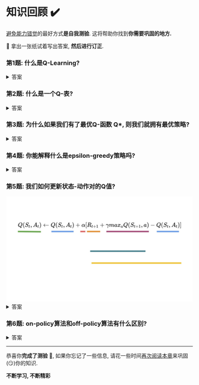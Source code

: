 # 知识回顾 ✔️

[避免能力错觉](https://fr.coursera.org/lecture/learning-how-to-learn/illusions-of-competence-BuFzf)的最好方式**是自我测验**. 这将帮助你找到**你需要巩固的地方.**

📝 拿出一张纸试着写出答案, **然后进行订正**.

### 第1题: 什么是Q-Learning?

<details>
  <summary>答案</summary>

  Q-Learning是**一种我们用来训练我们的Q-函数的算法**, Q-函数是动作-价值函数, 它确定处于特定状态并在该状态下采取特定动作的价值.

  📖 如果你忘记了, 请查看 👉 https://huggingface.co/blog/deep-rl-q-part2#what-is-q-learning
</details>

### 第2题: 什么是一个Q-表?

<details>
  <summary>答案</summary>

  Q-表是我们的智能体的"内部存储", 它的每个单元格对应一个状态-动作对. 将Q-表视为Q-函数的存储或者备忘录.

  📖 如果你忘记了, 请查看 👉 https://huggingface.co/blog/deep-rl-q-part2#what-is-q-learning
</details>

### 第3题: 为什么如果我们有了最优Q-函数 Q*, 则我们就拥有最优策略?

<details>
  <summary>答案</summary>

  因为如果我们有一个最优Q-函数, 我们就知道每个状态下采取什么动作是最优的, 所以我们有最优策略.

  <img src="./assets/link-value-policy.jpg" alt="价值策略"/>

  📖 如果你忘记了, 请查看 👉 https://huggingface.co/blog/deep-rl-q-part2#what-is-q-learning
</details>

### 第4题: 你能解释什么是epsilon-greedy策略吗?

<details>
  <summary>答案</summary>

  epsilon-greedy策略是**一种处理平衡探索/经验的策略**.

  思路是我们定义epsilon $\epsilon = 1.0$ : 

  * 当概率为$1 - \epsilon$: 我们使用经验(也就是我们的智能体选择一个最高的状态-动作对值的动作).
  * 当概率为$\epsilon$: 我们进行探索(尝试随机动作).

  <img src="./assets/Q-learning-4.jpg" alt="epsilon-greedy策略">

  📖 如果你忘记了, 请查看 👉 https://huggingface.co/blog/deep-rl-q-part2#the-q-learning-algorithm
</details>

### 第5题: 我们如何更新状态-动作对的Q值?

<img src="./assets/q-update-ex.jpg" alt="Q值更新练习"/>

<details>
  <summary>答案</summary>

  <img src="./assets/q-update-solution.jpg" alt="Q值更新">

  📖 如果你忘记了, 请查看 👉 https://huggingface.co/blog/deep-rl-q-part2#the-q-learning-algorithm
</details>

### 第6题: on-policy算法和off-policy算法有什么区别?

<details>
  <summary>答案</summary>

  <img src="./assets/off-on-4.jpg" alt="on-policy算法和off-policy算法">

  📖 如果你忘记了, 请查看 👉 https://huggingface.co/blog/deep-rl-q-part2#off-policy-vs-on-policy
</details>

---

恭喜你**完成了测验** 🥳, 如果你忘记了一些信息, 请花一些时间[再次阅读本章](https://huggingface.co/blog/deep-rl-q-part2)来巩固(😏)你的知识.

**不断学习, 不断精彩**

